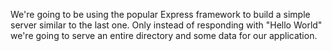 We're going to be using the popular Express framework to build a simple server similar to the last one. Only instead of responding with "Hello World" we're going to serve an entire directory and some data for our application.